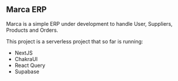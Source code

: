 ## Marca ERP

Marca is a simple ERP under development to handle User, Suppliers, Products and Orders.

This project is a serverless project that so far is running:

- NextJS
- ChakraUI
- React Query
- Supabase
